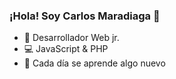 
### ¡Hola! Soy Carlos Maradiaga 👋

* 🚀 Desarrollador Web jr.
* 💻 JavaScript & PHP 
* 🌱 Cada día se aprende algo nuevo
